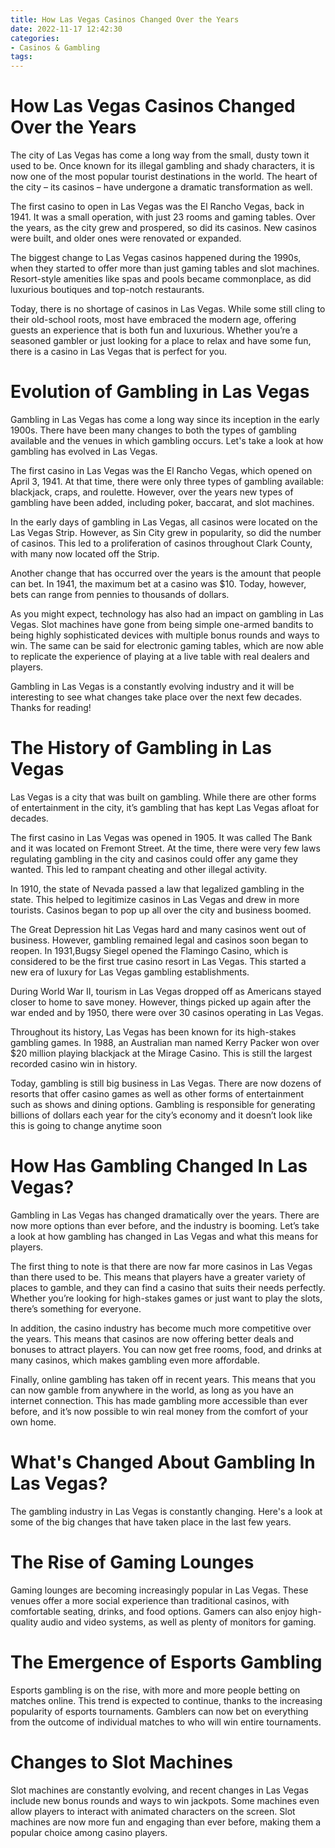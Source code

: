 ```yaml
---
title: How Las Vegas Casinos Changed Over the Years
date: 2022-11-17 12:42:30
categories:
- Casinos & Gambling
tags:
---
```



#  How Las Vegas Casinos Changed Over the Years

The city of Las Vegas has come a long way from the small, dusty town it used to be. Once known for its illegal gambling and shady characters, it is now one of the most popular tourist destinations in the world. The heart of the city – its casinos – have undergone a dramatic transformation as well.

The first casino to open in Las Vegas was the El Rancho Vegas, back in 1941. It was a small operation, with just 23 rooms and gaming tables. Over the years, as the city grew and prospered, so did its casinos. New casinos were built, and older ones were renovated or expanded.

The biggest change to Las Vegas casinos happened during the 1990s, when they started to offer more than just gaming tables and slot machines. Resort-style amenities like spas and pools became commonplace, as did luxurious boutiques and top-notch restaurants.

Today, there is no shortage of casinos in Las Vegas. While some still cling to their old-school roots, most have embraced the modern age, offering guests an experience that is both fun and luxurious. Whether you’re a seasoned gambler or just looking for a place to relax and have some fun, there is a casino in Las Vegas that is perfect for you.

#  Evolution of Gambling in Las Vegas

Gambling in Las Vegas has come a long way since its inception in the early 1900s. There have been many changes to both the types of gambling available and the venues in which gambling occurs. Let's take a look at how gambling has evolved in Las Vegas.

The first casino in Las Vegas was the El Rancho Vegas, which opened on April 3, 1941. At that time, there were only three types of gambling available: blackjack, craps, and roulette. However, over the years new types of gambling have been added, including poker, baccarat, and slot machines.

In the early days of gambling in Las Vegas, all casinos were located on the Las Vegas Strip. However, as Sin City grew in popularity, so did the number of casinos. This led to a proliferation of casinos throughout Clark County, with many now located off the Strip.

Another change that has occurred over the years is the amount that people can bet. In 1941, the maximum bet at a casino was $10. Today, however, bets can range from pennies to thousands of dollars.

As you might expect, technology has also had an impact on gambling in Las Vegas. Slot machines have gone from being simple one-armed bandits to being highly sophisticated devices with multiple bonus rounds and ways to win. The same can be said for electronic gaming tables, which are now able to replicate the experience of playing at a live table with real dealers and players.

Gambling in Las Vegas is a constantly evolving industry and it will be interesting to see what changes take place over the next few decades. Thanks for reading!

#  The History of Gambling in Las Vegas

Las Vegas is a city that was built on gambling. While there are other forms of entertainment in the city, it’s gambling that has kept Las Vegas afloat for decades.

The first casino in Las Vegas was opened in 1905. It was called The Bank and it was located on Fremont Street. At the time, there were very few laws regulating gambling in the city and casinos could offer any game they wanted. This led to rampant cheating and other illegal activity.

In 1910, the state of Nevada passed a law that legalized gambling in the state. This helped to legitimize casinos in Las Vegas and drew in more tourists. Casinos began to pop up all over the city and business boomed.

The Great Depression hit Las Vegas hard and many casinos went out of business. However, gambling remained legal and casinos soon began to reopen. In 1931,Bugsy Siegel opened the Flamingo Casino, which is considered to be the first true casino resort in Las Vegas. This started a new era of luxury for Las Vegas gambling establishments.

During World War II, tourism in Las Vegas dropped off as Americans stayed closer to home to save money. However, things picked up again after the war ended and by 1950, there were over 30 casinos operating in Las Vegas.

Throughout its history, Las Vegas has been known for its high-stakes gambling games. In 1988, an Australian man named Kerry Packer won over $20 million playing blackjack at the Mirage Casino. This is still the largest recorded casino win in history.

Today, gambling is still big business in Las Vegas. There are now dozens of resorts that offer casino games as well as other forms of entertainment such as shows and dining options. Gambling is responsible for generating billions of dollars each year for the city’s economy and it doesn’t look like this is going to change anytime soon

#  How Has Gambling Changed In Las Vegas?

Gambling in Las Vegas has changed dramatically over the years. There are now more options than ever before, and the industry is booming. Let’s take a look at how gambling has changed in Las Vegas and what this means for players.

The first thing to note is that there are now far more casinos in Las Vegas than there used to be. This means that players have a greater variety of places to gamble, and they can find a casino that suits their needs perfectly. Whether you’re looking for high-stakes games or just want to play the slots, there’s something for everyone.

In addition, the casino industry has become much more competitive over the years. This means that casinos are now offering better deals and bonuses to attract players. You can now get free rooms, food, and drinks at many casinos, which makes gambling even more affordable.

Finally, online gambling has taken off in recent years. This means that you can now gamble from anywhere in the world, as long as you have an internet connection. This has made gambling more accessible than ever before, and it’s now possible to win real money from the comfort of your own home.

#  What's Changed About Gambling In Las Vegas?

The gambling industry in Las Vegas is constantly changing. Here's a look at some of the big changes that have taken place in the last few years.

# The Rise of Gaming Lounges

Gaming lounges are becoming increasingly popular in Las Vegas. These venues offer a more social experience than traditional casinos, with comfortable seating, drinks, and food options. Gamers can also enjoy high-quality audio and video systems, as well as plenty of monitors for gaming.

# The Emergence of Esports Gambling

Esports gambling is on the rise, with more and more people betting on matches online. This trend is expected to continue, thanks to the increasing popularity of esports tournaments. Gamblers can now bet on everything from the outcome of individual matches to who will win entire tournaments.

# Changes to Slot Machines

Slot machines are constantly evolving, and recent changes in Las Vegas include new bonus rounds and ways to win jackpots. Some machines even allow players to interact with animated characters on the screen. Slot machines are now more fun and engaging than ever before, making them a popular choice among casino players.